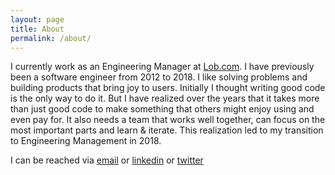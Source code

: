 ```yaml
---
layout: page
title: About
permalink: /about/
---
```


I currently work as an Engineering Manager at [Lob.com](https://lob.com/). I have previously been a software engineer from 2012 to 2018. I like solving problems and building products that bring joy to users. Initially I thought writing good code is the only way to do it. But I have realized over the years that it takes more than just good code to make something that others might enjoy using and even pay for. It also needs a team that works well together, can focus on the most important parts and learn & iterate. This realization led to my transition to Engineering Management in 2018.

I can be reached via [email](mailto:vin2502@gmail.com) or [linkedin](https://www.linkedin.com/in/vinay-padmanabhi-91b19012/) or [twitter](https://twitter.com/vinay_pad)
